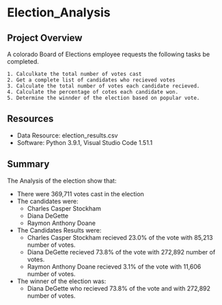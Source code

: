 # Election_Analysis

## Project Overview

A colorado Board of Elections employee requests the following tasks be completed.

    1. Calculkate the total number of votes cast
    2. Get a complete list of candidates who recieved votes
    3. Calculate the total number of votes each candidate recieved.
    4. Calculate the percentage of cotes each candidate won.
    5. Determine the winnder of the election based on popular vote.

## Resources

- Data Resource: election_results.csv
- Software: Python 3.9.1, Visual Studio Code 1.51.1

## Summary

The Analysis of the election show that:
- There were 369,711 votes cast in the election
- The candidates were:
    - Charles Casper Stockham
    - Diana DeGette
    - Raymon Anthony Doane
- The Candidates Results were:
    - Charles Casper Stockham recieved 23.0% of the vote with 85,213 number of votes.
    - Diana DeGette recieved 73.8% of the vote with 272,892 number of votes.
    - Raymon Anthony Doane recieved 3.1% of the vote with 11,606 number of votes.
- The winner of the election was:
    - Diana DeGette who recieved 73.8% of the vote and  with 272,892 number of votes.
